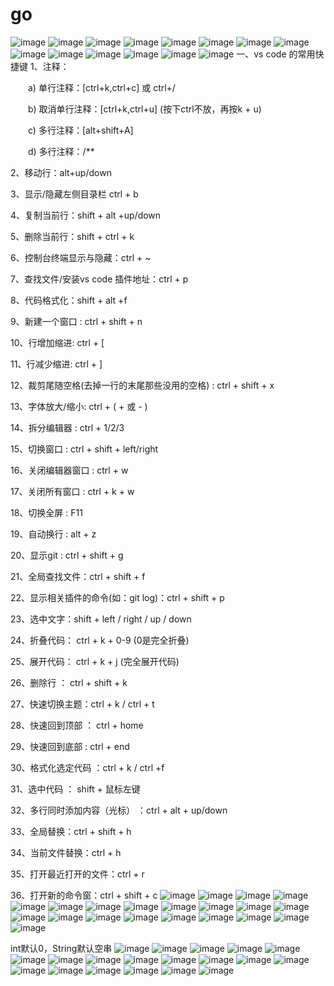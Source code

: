 # go
![image](https://user-images.githubusercontent.com/96447102/194716192-925c4292-de5f-481b-9c37-d6b9b02b223f.png)
![image](https://user-images.githubusercontent.com/96447102/194716249-51bd0981-fabe-4265-b4ff-4f6b09c1c6e4.png)
![image](https://user-images.githubusercontent.com/96447102/194716297-af58f1a3-e8ff-4fc5-bcc3-d3eb86cebab9.png)
![image](https://user-images.githubusercontent.com/96447102/194716721-88a9f3ec-fe05-4aff-8f31-f98953fa759f.png)
![image](https://user-images.githubusercontent.com/96447102/194716787-d6a7059f-6b40-4ca2-a0de-7d2297a2da89.png)
![image](https://user-images.githubusercontent.com/96447102/194717179-b8a40ea3-a6af-4a79-a753-bf57029e1f14.png)
![image](https://user-images.githubusercontent.com/96447102/194717567-1e7b4003-af9e-4ef1-8770-298faafc07c6.png)
![image](https://user-images.githubusercontent.com/96447102/194717582-d7663a49-daf5-4ee6-a76b-76cf3a21b933.png)
![image](https://user-images.githubusercontent.com/96447102/194717623-6c1c8a18-7f42-4d9c-9ada-080f3cbffff3.png)
![image](https://user-images.githubusercontent.com/96447102/194718555-74040d59-110d-4934-84ca-834fddf0fc45.png)
![image](https://user-images.githubusercontent.com/96447102/194718591-50f65960-dc0f-41e0-948d-531a9f62effb.png)
![image](https://user-images.githubusercontent.com/96447102/194718637-ec75e06a-a8ad-4d92-bf8e-a0333cf3d671.png)
![image](https://user-images.githubusercontent.com/96447102/194729543-4b79a299-a56a-4877-86c0-9d6af712a9dc.png)
![image](https://user-images.githubusercontent.com/96447102/194729670-2fed6cab-c3db-4a3b-86bf-2aaaf0b39cee.png)
一、vs code 的常用快捷键
1、注释：

　　a) 单行注释：[ctrl+k,ctrl+c] 或 ctrl+/

　　b) 取消单行注释：[ctrl+k,ctrl+u] (按下ctrl不放，再按k + u)

　　c) 多行注释：[alt+shift+A]

　　d) 多行注释：/**

2、移动行：alt+up/down

3、显示/隐藏左侧目录栏 ctrl + b

4、复制当前行：shift + alt +up/down

5、删除当前行：shift + ctrl + k

6、控制台终端显示与隐藏：ctrl + ~

7、查找文件/安装vs code 插件地址：ctrl + p

8、代码格式化：shift + alt +f

9、新建一个窗口 : ctrl + shift + n

10、行增加缩进: ctrl + [

11、行减少缩进: ctrl + ]

12、裁剪尾随空格(去掉一行的末尾那些没用的空格) : ctrl + shift + x

13、字体放大/缩小: ctrl + ( + 或 - )

14、拆分编辑器 : ctrl + 1/2/3

15、切换窗口 : ctrl + shift + left/right

16、关闭编辑器窗口 : ctrl + w

17、关闭所有窗口 : ctrl + k + w

18、切换全屏 : F11

19、自动换行 : alt + z

20、显示git : ctrl + shift + g

21、全局查找文件：ctrl + shift + f

22、显示相关插件的命令(如：git log)：ctrl + shift + p

23、选中文字：shift + left / right / up / down

24、折叠代码： ctrl + k + 0-9 (0是完全折叠)

25、展开代码： ctrl + k + j (完全展开代码)

26、删除行 ： ctrl + shift + k

27、快速切换主题：ctrl + k / ctrl + t

28、快速回到顶部 ： ctrl + home

29、快速回到底部 : ctrl + end

30、格式化选定代码 ：ctrl + k / ctrl +f

31、选中代码 ： shift + 鼠标左键

32、多行同时添加内容（光标） ：ctrl + alt + up/down

33、全局替换：ctrl + shift + h

34、当前文件替换：ctrl + h

35、打开最近打开的文件：ctrl + r

36、打开新的命令窗：ctrl + shift + c
![image](https://user-images.githubusercontent.com/96447102/194729880-52a73f65-7aff-412b-9c75-033d599ed52a.png)
![image](https://user-images.githubusercontent.com/96447102/194730011-78568514-b47a-45ec-b7ec-d88b6265fcdc.png)
![image](https://user-images.githubusercontent.com/96447102/194730459-fc69d402-6265-4da3-b252-2324fb0bebb8.png)
![image](https://user-images.githubusercontent.com/96447102/194751613-cd76368b-83be-4cd0-b80b-5c6b882be6fa.png)
![image](https://user-images.githubusercontent.com/96447102/194751768-3e0afdd9-2c5d-4e84-9bb9-363ae1233300.png)
![image](https://user-images.githubusercontent.com/96447102/194751781-7fa0a83d-a6d4-463e-a4be-65ec1bef077e.png)
![image](https://user-images.githubusercontent.com/96447102/194751791-59bc7fe9-f1cb-42e6-a724-c9edb4310669.png)
![image](https://user-images.githubusercontent.com/96447102/194751798-7dcf70ee-ae3a-4f08-97ee-da32cdb60db3.png)
![image](https://user-images.githubusercontent.com/96447102/194751808-873208d8-b5b0-4a8f-8be3-1e79bbe1e8c8.png)
![image](https://user-images.githubusercontent.com/96447102/194751818-decd6993-229a-495e-9dcd-cff01ca64f13.png)
![image](https://user-images.githubusercontent.com/96447102/194751829-50c495a8-b11a-468f-91c4-590f0bb121e6.png)
![image](https://user-images.githubusercontent.com/96447102/194751834-e404dd55-9bfe-4f8e-829e-bd5934e314c6.png)
![image](https://user-images.githubusercontent.com/96447102/194751842-d9c216d6-b06e-4123-8978-8ef8a067c22c.png)
![image](https://user-images.githubusercontent.com/96447102/194751851-f65d5b3e-4e3f-4ca1-b42e-072928a6b834.png)
![image](https://user-images.githubusercontent.com/96447102/194751858-598d7ca7-2b07-4964-b12e-82684bfee233.png)
![image](https://user-images.githubusercontent.com/96447102/194751867-cdc526c1-999d-4d96-a473-d0fac3fa91f8.png)
![image](https://user-images.githubusercontent.com/96447102/194751986-7e0aba2b-33a6-46c4-b1d7-38fda966d8c9.png)
![image](https://user-images.githubusercontent.com/96447102/194752349-433ebdb6-5562-4480-902f-1be03d1df089.png)
![image](https://user-images.githubusercontent.com/96447102/194752481-3f8f16fc-6983-46ff-bd08-6ad4faf51015.png)
![image](https://user-images.githubusercontent.com/96447102/194753212-44befa8a-b26e-4a52-b5cc-aaff3a76b6c6.png)
![image](https://user-images.githubusercontent.com/96447102/194753460-9e85549c-55a1-4f5c-a7dc-c19fdbadbccc.png)
  
  
int默认0，String默认空串
![image](https://user-images.githubusercontent.com/96447102/194753973-1050ed0d-3977-446d-9df1-4fd608b5e924.png)
![image](https://user-images.githubusercontent.com/96447102/194754022-6e55c3a2-8f94-4e71-92c2-69cc3c725588.png)
![image](https://user-images.githubusercontent.com/96447102/194754650-18b1f14d-02ee-4b5d-a338-f75775d9fb7a.png)
![image](https://user-images.githubusercontent.com/96447102/194754980-f679a437-0379-4f9f-b4af-a40f609df04c.png)
![image](https://user-images.githubusercontent.com/96447102/194755266-cf9ef340-e14a-4732-af75-a7b9e8c33962.png)
![image](https://user-images.githubusercontent.com/96447102/194761625-2ec08203-9d10-4575-8c63-2ce270c50837.png)
![image](https://user-images.githubusercontent.com/96447102/194762631-4ec7ad1f-b4e8-4394-92a6-7f40c0e4599a.png)
![image](https://user-images.githubusercontent.com/96447102/194762656-c3d2c91e-a8b5-4a32-86e1-6bb468c2f329.png)
![image](https://user-images.githubusercontent.com/96447102/194769801-80e5f9b8-9558-4aeb-a17d-1389ffbbbe6a.png)
![image](https://user-images.githubusercontent.com/96447102/194769848-92c345cc-35da-493a-87a7-42326a464563.png)
![image](https://user-images.githubusercontent.com/96447102/194770293-aacdbde5-1341-4e74-a544-7d6362b9859e.png)
![image](https://user-images.githubusercontent.com/96447102/194771087-37962e4f-5a99-487c-b546-3f52c550278c.png)
![image](https://user-images.githubusercontent.com/96447102/194771370-0f098344-fa5d-4e9b-8332-f5d2c7d23bf3.png)
![image](https://user-images.githubusercontent.com/96447102/194771447-d45fe508-8ac0-4467-9a17-6dfd1411aadf.png)
![image](https://user-images.githubusercontent.com/96447102/194771457-626c47c6-feb2-4d0b-ac65-37854b9d4eda.png)
![image](https://user-images.githubusercontent.com/96447102/194772677-eee77b0b-55da-4020-a6a5-f140232bf547.png)
![image](https://user-images.githubusercontent.com/96447102/194773163-088fba15-c163-4192-b756-75aac0916f4f.png)
![image](https://user-images.githubusercontent.com/96447102/194773623-d9d80af5-b584-42dd-b402-7d5f30caa734.png)
![image](https://user-images.githubusercontent.com/96447102/194773854-a920f35d-0f5e-4604-a476-a21dc2381b75.png)




